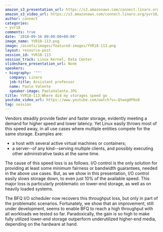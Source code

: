 ```yaml
---
amazon_s3_presentation_url: https://s3.amazonaws.com/connect.linaro.org/yvr18/presentations/yvr18-113.pdf
amazon_s3_video_url: https://s3.amazonaws.com/connect.linaro.org/yvr18/videos/yvr18-113.mp4
author: connect
categories:
- yvr18
comments: true
date: '2018-09-16 09:00:00+00:00'
image_name: YVR18-113.png
image: /assets/images/featured-images/YVR18-113.png
layout: resource-post
session_id: YVR18-113
session_track: Linux Kernel, Data Center
slideshare_presentation_url: None
speakers:
- biography: '""'
  company: Linaro
  job-title: Assistant professor
  name: Paolo Valente
  speaker-image: PaoloValente.JPG
title: YVR18-113:Where did my storages speed go
youtube_video_url: https://www.youtube.com/watch?v=-Qtwog0P6o8
tag: session
---
```


Vendors steadily provide faster and faster storage, evidently meeting
a demand for higher speed and lower latency. Yet Linux easily throws
most of this speed away, in all use cases where multiple entities
compete for the same storage. Examples are:
- a host with several active virtual machines or containers;
- a server--of any kind--serving multiple clients, and possibly
  executing other administrative tasks at the same time.

The cause of this speed loss is as follows. I/O control is the only
solution for providing at least some minimum fairness or bandwidth
guarantees, needed in the above use cases. But, as we show in this
presentation, I/O control easily slows storage down, to even just 10%
of the available speed. This major loss is particularly problematic on
lower-end storage, as well as on heavily loaded systems.

The BFQ I/O scheduler now recovers this throughput loss, but only in
part of the problematic scenarios. Fortunately, we show that an
improvement, still under development, seems to enable BFQ to reach a
high throughput with all workloads we tested so far. Paradoxically,
the gain is so high to make fully utilized lower-end storage
outperform underutilized higher-end media, depending on the hardware
at hand.
